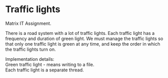 # Traffic lights
Matrix IT Assignment.

There is a road system with a lot of traffic lights. Each traffic light has a frequency and duration of green light.
We must manage the traffic lights so that only one traffic light is green at any time, and keep the order in which the traffic lights turn on.

Implementation details:<br /> 
Green traffic light - means writing to a file.<br /> 
Each traffic light is a separate thread.<br /> 
